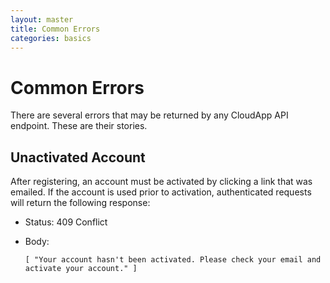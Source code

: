 ```yaml
---
layout: master
title: Common Errors
categories: basics
---
```


# Common Errors

There are several errors that may be returned by any CloudApp API endpoint.
These are their stories.


## Unactivated Account

After registering, an account must be activated by clicking a link that was
emailed. If the account is used prior to activation, authenticated requests will
return the following response:

- Status: 409 Conflict
- Body:

      [ "Your account hasn't been activated. Please check your email and activate your account." ]
